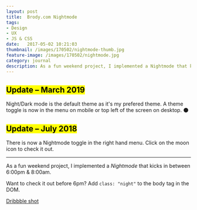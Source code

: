 ```yaml
---
layout: post
title:  Brody.com Nightmode
tags:
- Design
- UX
- JS & CSS
date:   2017-05-02 10:21:03
thumbnail: /images/170502/nightmode-thumb.jpg
feature-image: /images/170502/nightmode.jpg
category: journal
description: As a fun weekend project, I implemented a Nightmode that kicks in between 6:00pm & 8:00am.
---
```


## <mark>Update – March 2019</mark>

Night/Dark mode is the default theme as it's my prefered theme. A theme toggle is now in the menu on mobile or top left of the screen on desktop. 🌑

## <mark class="line-through">Update – July 2018</mark>

There is now a Nightmode toggle in the right hand menu. Click on the moon icon to check it out.

***

As a fun weekend project, I implemented a _Nightmode_ that kicks in between 6:00pm & 8:00am.  

Want to check it out before 6pm? Add `class: "night"` to the body tag in the DOM.

[Dribbble shot](https://dribbble.com/shots/3453321-Night-Mode-Brody-com)
